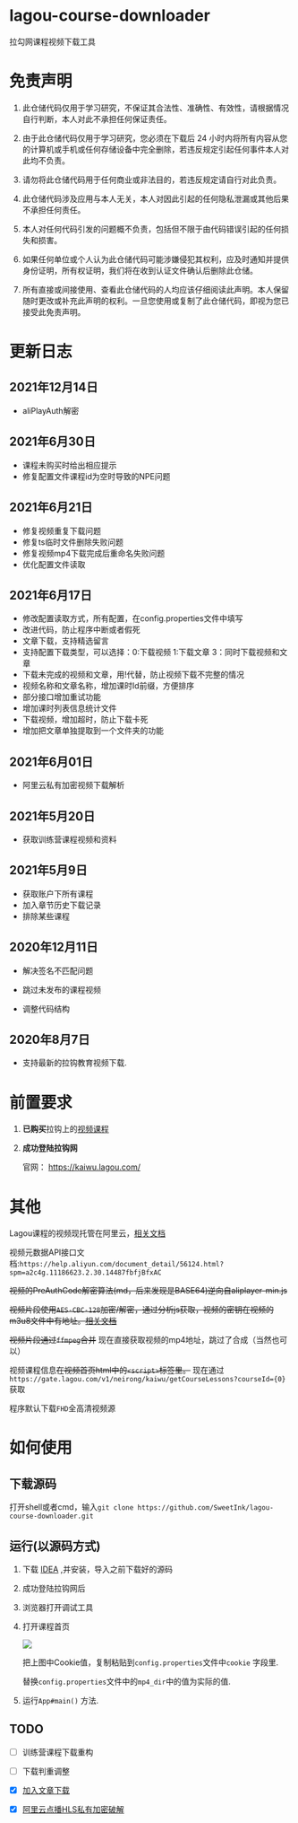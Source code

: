 # lagou-course-downloader

拉勾网课程视频下载工具

# 免责声明

1. 此仓储代码仅用于学习研究，不保证其合法性、准确性、有效性，请根据情况自行判断，本人对此不承担任何保证责任。

2. 由于此仓储代码仅用于学习研究，您必须在下载后 24 小时内将所有内容从您的计算机或手机或任何存储设备中完全删除，若违反规定引起任何事件本人对此均不负责。

3. 请勿将此仓储代码用于任何商业或非法目的，若违反规定请自行对此负责。

4. 此仓储代码涉及应用与本人无关，本人对因此引起的任何隐私泄漏或其他后果不承担任何责任。

5. 本人对任何代码引发的问题概不负责，包括但不限于由代码错误引起的任何损失和损害。

6. 如果任何单位或个人认为此仓储代码可能涉嫌侵犯其权利，应及时通知并提供身份证明，所有权证明，我们将在收到认证文件确认后删除此仓储。

7. 所有直接或间接使用、查看此仓储代码的人均应该仔细阅读此声明。本人保留随时更改或补充此声明的权利。一旦您使用或复制了此仓储代码，即视为您已接受此免责声明。

# 更新日志

## 2021年12月14日

- aliPlayAuth解密

## 2021年6月30日

- 课程未购买时给出相应提示
- 修复配置文件课程id为空时导致的NPE问题

## 2021年6月21日

- 修复视频重复下载问题
- 修复ts临时文件删除失败问题
- 修复视频mp4下载完成后重命名失败问题
- 优化配置文件读取

## 2021年6月17日

- 修改配置读取方式，所有配置，在config.properties文件中填写
- 改进代码，防止程序中断或者假死
- 文章下载，支持精选留言
- 支持配置下载类型，可以选择：0:下载视频 1:下载文章 3：同时下载视频和文章
- 下载未完成的视频和文章，用!代替，防止视频下载不完整的情况
- 视频名称和文章名称，增加课时Id前缀，方便排序
- 部分接口增加重试功能
- 增加课时列表信息统计文件
- 下载视频，增加超时，防止下载卡死
- 增加把文章单独提取到一个文件夹的功能

## 2021年6月01日

- 阿里云私有加密视频下载解析

## 2021年5月20日

- 获取训练营课程视频和资料


## 2021年5月9日

- 获取账户下所有课程
- 加入章节历史下载记录
- 排除某些课程

## 2020年12月11日

- 解决签名不匹配问题

- 跳过未发布的课程视频

- 调整代码结构

## 2020年8月7日
- 支持最新的拉钩教育视频下载.


# 前置要求

1. **已购买**拉钩上的[视频课程](https://kaiwu.lagou.com/)

2. **成功登陆拉钩网**
   
   官网：  https://kaiwu.lagou.com/

# 其他

Lagou课程的视频现托管在阿里云，[相关文档](https://help.aliyun.com/product/29932.html?spm=a2c4g.11186623.3.1.3a082168qYWI6d)

视频元数据API接口文档:`https://help.aliyun.com/document_detail/56124.html?spm=a2c4g.11186623.2.30.14487fbfjBfxAC`

~~视频的PreAuthCode解密算法(md，后来发现是BASE64)逆向自aliplayer-min.js~~

~~视频片段使用`AES-CBC-128`加密/解密，通过分析js获取，视频的密钥在视频的m3u8文件中有地址。[相关文档](https://cloud.tencent.com/document/product/266/9638)~~

~~视频片段通过`ffmpeg`合并~~
现在直接获取视频的mp4地址，跳过了合成（当然也可以）

视频课程信息~~在视频首页html中的`<script>`标签里。~~ 现在通过`https://gate.lagou.com/v1/neirong/kaiwu/getCourseLessons?courseId={0}` 获取

程序默认下载`FHD`全高清视频源

# 如何使用

## 下载源码

打开shell或者cmd，输入`git clone https://github.com/SweetInk/lagou-course-downloader.git`

## 运行(以源码方式)

1. 下载 [IDEA](https://www.jetbrains.com/idea/download/#section=windows) ,并安装，导入之前下载好的源码

2. 成功登陆拉钩网后

3. 浏览器打开调试工具

4. 打开课程首页

    ![](http://ww1.sinaimg.cn/large/005ViNx8ly1g5mdhltkh8j31yy0mf11q.jpg)

    把上图中Cookie值，复制粘贴到`config.properties`文件中`cookie` 字段里.

    替换`config.properties`文件中的`mp4_dir`中的值为实际的值.
   
5. 运行`App#main()` 方法.

## TODO
 - [ ] 训练营课程下载重构
 - [ ] 下载判重调整
 - [X] [加入文章下载](https://github.com/SweetInk/lagou-course-downloader/issues/16)
 - [X] [阿里云点播HLS私有加密破解](https://github.com/SweetInk/lagou-course-downloader/issues/10)


